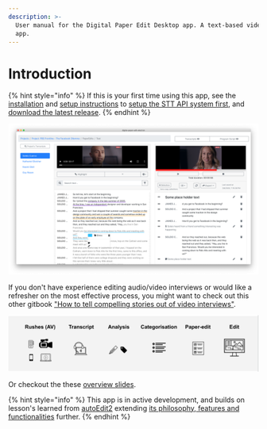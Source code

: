 ```yaml
---
description: >-
  User manual for the Digital Paper Edit Desktop app. A text-based video editing
  app.
---
```


# Introduction



{% hint style="info" %}
If this is your first time using this app, see the [installation](installing/) and [setup instructions](setup.md) to [setup the STT API system first](speech-to-text/), and [download the latest release](installing/).
{% endhint %}

![Digital Paper Edit](.gitbook/assets/intro-dpe.png)

If you don't have experience editing audio/video interviews or would like a refresher on the most effective process, you might want to check out this other gitbook ["How to tell compelling stories out of video interviews"](https://pietropassarelli.gitbooks.io/how-to-tell-compelling-stories-out-of-video-inter/content/).

![Digital Paper Edit Workflow](.gitbook/assets/workflow.png)

Or checkout the these [overview slides](https://docs.google.com/presentation/d/1ns0HZNnhTb3pI7S_634Shk-4ThgPS68jiylFWkaldkk/edit?usp=sharing).

{% hint style="info" %}
This app is in active development, and builds on lesson's learned from [autoEdit2](https://opennewslabs.github.io/autoEdit_2) extending [its philosophy, features and functionalities](https://source.opennews.org/articles/video-editing-made-better-introducing-autoedit/) further.
{% endhint %}



